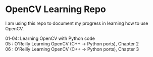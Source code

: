# OpenCV Learning Repo

I am using this repo to document my progress in learning how to use OpenCV.

01-04: Learning OpenCV with Python code  
05   : O'Reilly Learning OpenCV (C++ -> Python ports), Chapter 2  
06   : O'Reilly Learning OpenCV (C++ -> Python ports), Chapter 3
